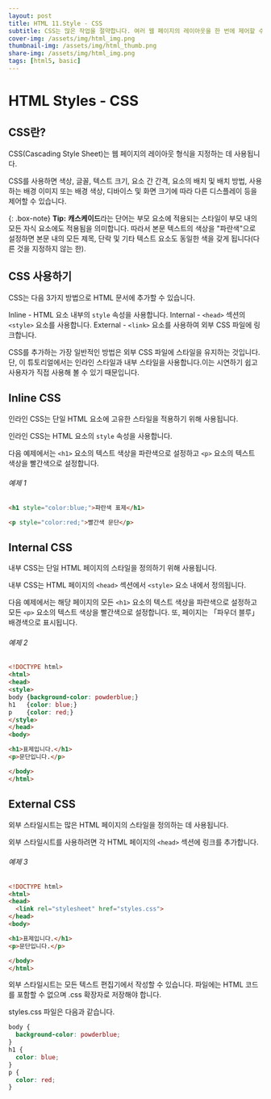 ```yaml
---
layout: post
title: HTML 11.Style - CSS
subtitle: CSS는 많은 작업을 절약합니다. 여러 웹 페이지의 레이아웃을 한 번에 제어할 수 있습니다.
cover-img: /assets/img/html_img.png
thumbnail-img: /assets/img/html_thumb.png
share-img: /assets/img/html_img.png
tags: [html5, basic]
---
```


# HTML Styles - CSS

## CSS란?

CSS(Cascading Style Sheet)는 웹 페이지의 레이아웃 형식을 지정하는 데 사용됩니다.

CSS를 사용하면 색상, 글꼴, 텍스트 크기, 요소 간 간격, 요소의 배치 및 배치 방법, 사용하는 배경 이미지 또는 배경 색상, 디바이스 및 화면 크기에 따라 다른 디스플레이 등을 제어할 수 있습니다.

{: .box-note}
**Tip:** **캐스케이드**라는 단어는 부모 요소에 적용되는 스타일이 부모 내의 모든 자식 요소에도 적용됨을 의미합니다. 따라서 본문 텍스트의 색상을 "파란색"으로 설정하면 본문 내의 모든 제목, 단락 및 기타 텍스트 요소도 동일한 색을 갖게 됩니다(다른 것을 지정하지 않는 한).

## CSS 사용하기

CSS는 다음 3가지 방법으로 HTML 문서에 추가할 수 있습니다.

Inline - HTML 요소 내부의 ```style``` 속성을 사용합니다.
Internal - ```<head>``` 섹션의 ```<style>``` 요소를 사용합니다.
External - ```<link>``` 요소를 사용하여 외부 CSS 파일에 링크합니다.

CSS를 추가하는 가장 일반적인 방법은 외부 CSS 파일에 스타일을 유지하는 것입니다. 단, 이 튜토리얼에서는 인라인 스타일과 내부 스타일을 사용합니다.이는 시연하기 쉽고 사용자가 직접 사용해 볼 수 있기 때문입니다.

## Inline CSS

인라인 CSS는 단일 HTML 요소에 고유한 스타일을 적용하기 위해 사용됩니다.

인라인 CSS는 HTML 요소의 ```style``` 속성을 사용합니다.

다음 예제에서는 ```<h1>``` 요소의 텍스트 색상을 파란색으로 설정하고 ```<p>``` 요소의 텍스트 색상을 빨간색으로 설정합니다.

###### 예제 1

```html
<h1 style="color:blue;">파란색 표제</h1>

<p style="color:red;">빨간색 문단</p>
```

## Internal CSS

내부 CSS는 단일 HTML 페이지의 스타일을 정의하기 위해 사용됩니다.

내부 CSS는 HTML 페이지의 ```<head>``` 섹션에서 ```<style>``` 요소 내에서 정의됩니다.

다음 예제에서는 해당 페이지의 모든 ```<h1>``` 요소의 텍스트 색상을 파란색으로 설정하고 모든 ```<p>``` 요소의 텍스트 색상을 빨간색으로 설정합니다. 또, 페이지는 「파우더 블루」배경색으로 표시됩니다.

###### 예제 2

```html
<!DOCTYPE html>
<html>
<head>
<style>
body {background-color: powderblue;}
h1   {color: blue;}
p    {color: red;}
</style>
</head>
<body>

<h1>표제입니다.</h1>
<p>문단입니다.</p>

</body>
</html>
```

## External CSS

외부 스타일시트는 많은 HTML 페이지의 스타일을 정의하는 데 사용됩니다.

외부 스타일시트를 사용하려면 각 HTML 페이지의 ```<head>``` 섹션에 링크를 추가합니다.

###### 예제 3

```html
<!DOCTYPE html>
<html>
<head>
  <link rel="stylesheet" href="styles.css">
</head>
<body>

<h1>표제입니다.</h1>
<p>문단입니다.</p>

</body>
</html>
```

외부 스타일시트는 모든 텍스트 편집기에서 작성할 수 있습니다. 파일에는 HTML 코드를 포함할 수 없으며 .css 확장자로 저장해야 합니다.

styles.css 파일은 다음과 같습니다.

```css
body {
  background-color: powderblue;
}
h1 {
  color: blue;
}
p {
  color: red;
}
```

